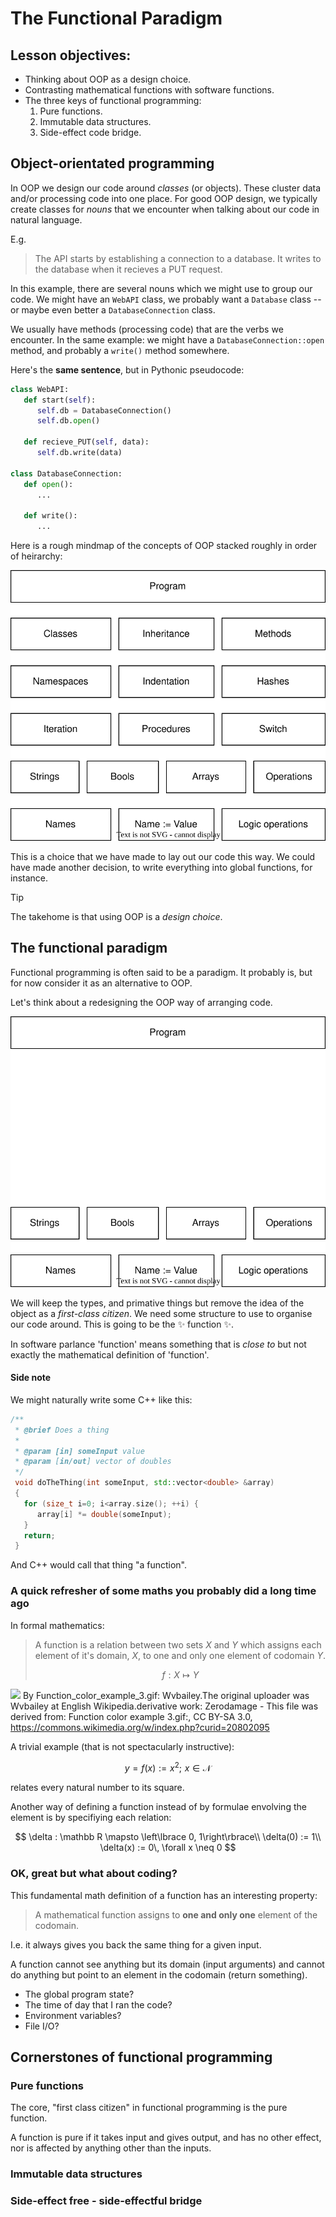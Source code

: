 # The Functional Paradigm

<!--

# Programming paradigms

- Procedural.
  - Start, do step 1, do step 2, ... end.
- Object orientated.
  - Operations and data together.
  - Nouns!
- Functional...

---

# Functions as first class citizen

- "First class citizen" in CS parlance means "thing which is basic to the language, can be named (or not) and can be passed around."

---

-->

## Lesson objectives:

- Thinking about OOP as a design choice.
- Contrasting mathematical functions with software functions.
- The three keys of functional programming:
  1.  Pure functions.
  2.  Immutable data structures.
  3.  Side-effect code bridge.

## Object-orientated programming

In OOP we design our code around _classes_ (or objects).
These cluster data and/or processing code into one place.
For good OOP design, we typically create classes for _nouns_ that we encounter when talking about our code in natural language.

E.g.

> The API starts by establishing a connection to a database. It writes to the database when it recieves a PUT request.

In this example, there are several nouns which we might use to group our code.
We might have an `WebAPI` class, we probably want a `Database` class -- or maybe even better a `DatabaseConnection` class.

We usually have methods (processing code) that are the verbs we encounter.
In the same example: we might have a `DatabaseConnection::open` method, and probably a `write()` method somewhere.

Here's the **same sentence**, but in Pythonic pseudocode:

```py
class WebAPI:
   def start(self):
      self.db = DatabaseConnection()
      self.db.open()

   def recieve_PUT(self, data):
      self.db.write(data)

class DatabaseConnection:
   def open():
      ...

   def write():
      ...
```

Here is a rough mindmap of the concepts of OOP stacked roughly in order of heirarchy:

![](assets/oop-concepts.svg)

This is a choice that we have made to lay out our code this way.
We could have made another decision, to write everything into global functions, for instance.

> [!TIP]
> The takehome is that using OOP is a _design choice_.

## The functional paradigm

Functional programming is often said to be a paradigm.
It probably is, but for now consider it as an alternative to OOP.

Let's think about a redesigning the OOP way of arranging code.

![](assets/refactor-oop.svg)

We will keep the types, and primative things but remove the idea of the object as a _first-class citizen_.
We need some structure to use to organise our code around.
This is going to be the ✨ function ✨.

In software parlance 'function' means something that is _close to_ but not exactly the mathematical definition of 'function'.

#### Side note

We might naturally write some C++ like this:

```c++
/**
 * @brief Does a thing
 *
 * @param [in] someInput value
 * @param [in/out] vector of doubles
 */
 void doTheThing(int someInput, std::vector<double> &array)
 {
   for (size_t i=0; i<array.size(); ++i) {
      array[i] *= double(someInput);
   }
   return;
 }
```

And C++ would call that thing "a function".

### A quick refresher of some maths you probably did a long time ago

In formal mathematics:

> A function is a relation between two sets $X$ and $Y$ which assigns each element of it's domain, $X$, to one and only one element of codomain $Y$.
>
> $$
> f : X \mapsto Y
> $$

![](https://upload.wikimedia.org/wikipedia/commons/thumb/d/df/Function_color_example_3.svg/1280px-Function_color_example_3.svg.png)
By Function_color_example_3.gif: Wvbailey.The original uploader was Wvbailey at English Wikipedia.derivative work: Zerodamage - This file was derived from: Function color example 3.gif:, CC BY-SA 3.0, https://commons.wikimedia.org/w/index.php?curid=20802095

A trivial example (that is not spectacularly instructive):

$$
y = f(x) := x^2; \,\, x\in \mathcal N
$$

relates every natural number to its square.

Another way of defining a function instead of by formulae envolving the element is by specifiying each relation:

$$
\delta : \mathbb R \mapsto \left\lbrace 0, 1\right\rbrace\\
\delta(0) := 1\\
\delta(x) := 0\, \forall x \neq 0
$$

### OK, great but what about coding?

This fundamental math definition of a function has an interesting property:

> A mathematical function assigns to **one and only one** element of the codomain.

I.e. it always gives you back the same thing for a given input.

A function cannot see anything but its domain (input arguments) and cannot do anything but point to an element in the codomain (return something).

- The global program state?
- The time of day that I ran the code?
- Environment variables?
- File I/O?

## Cornerstones of functional programming

### Pure functions

The core, "first class citizen" in functional programming is the pure function.

A function is pure if it takes input and gives output, and has no other effect, nor is affected by anything other than the inputs.

### Immutable data structures

### Side-effect free - side-effectful bridge
